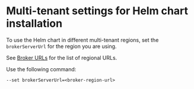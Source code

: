 # Multi-tenant settings for Helm chart installation

To use the Helm chart in different multi-tenant regions, set the `brokerServerUrl` for the region you are using.

See [Broker URLs](../../../../../working-with-snyk/regional-hosting-and-data-residency.md#broker-server-urls) for the list of regional URLs.

Use the following command:

```
--set brokerServerUrl=<broker-region-url>
```
